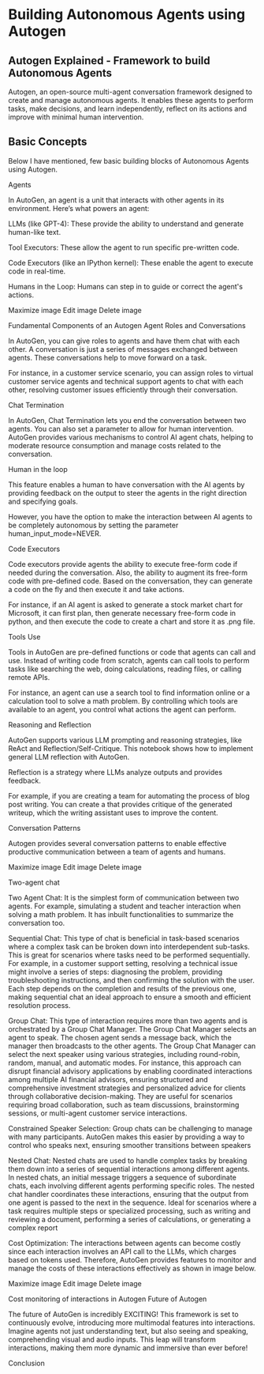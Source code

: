 # Building Autonomous Agents using Autogen


## Autogen Explained - Framework to build Autonomous Agents 
Autogen, an open-source multi-agent conversation framework designed to create and manage autonomous agents. It enables these agents to perform tasks, make decisions, and learn independently, reflect on its actions and improve with minimal human intervention.

## Basic Concepts 
Below I have mentioned, few basic building blocks of Autonomous Agents using Autogen.

Agents

In AutoGen, an agent is a unit that interacts with other agents in its environment. Here’s what powers an agent: 

LLMs (like GPT-4): These provide the ability to understand and generate human-like text.

Tool Executors: These allow the agent to run specific pre-written code.

Code Executors (like an IPython kernel): These enable the agent to execute code in real-time.

Humans in the Loop: Humans can step in to guide or correct the agent's actions.

Maximize image
Edit image
Delete image

Fundamental Components of an Autogen Agent
Roles and Conversations

In AutoGen, you can give roles to agents and have them chat with each other. A conversation is just a series of messages exchanged between agents. These conversations help to move forward on a task. 

For instance, in a customer service scenario, you can assign roles to virtual customer service agents and technical support agents to chat with each other, resolving customer issues efficiently through their conversation.



Chat Termination

In AutoGen, Chat Termination lets you end the conversation between two agents. You can also set a parameter to allow for human intervention. AutoGen provides various mechanisms to control AI agent chats, helping to moderate resource consumption and manage costs related to the conversation.



Human in the loop 

This feature enables a human to have conversation with the AI agents by providing feedback on the output to steer the agents in the right direction and specifying goals.

However, you have the option to make the interaction between AI agents to be completely autonomous by setting the parameter human_input_mode=NEVER.



Code Executors

Code executors provide agents the ability to execute free-form code if needed during the conversation. Also, the ability to augment its free-form code with pre-defined code. Based on the conversation, they can generate a code on the fly and then execute it and take actions. 

For instance, if an AI agent is asked to generate a stock market chart for Microsoft, it can first plan, then generate necessary free-form code in python, and then execute the code to create a chart and store it as .png file. 

Tools Use 

Tools in AutoGen are pre-defined functions or code that agents can call and use. Instead of writing code from scratch, agents can call tools to perform tasks like searching the web, doing calculations, reading files, or calling remote APIs.

For instance, an agent can use a search tool to find information online or a calculation tool to solve a math problem. By controlling which tools are available to an agent, you control what actions the agent can perform.

Reasoning and Reflection

AutoGen supports various LLM prompting and reasoning strategies, like ReAct and Reflection/Self-Critique. This notebook shows how to implement general LLM reflection with AutoGen.

Reflection is a strategy where LLMs analyze outputs and provides feedback.

For example, if you are creating a team for automating the process of blog post writing. You can create a that provides critique of the generated writeup, which the writing assistant uses to improve the content.

Conversation Patterns 

Autogen provides several conversation patterns to enable effective productive communication between a team of agents and humans. 

Maximize image
Edit image
Delete image

Two-agent chat


Two Agent Chat: It is the simplest form of communication between two agents.                                                                                                              For example, simulating a student and teacher interaction when solving a math problem. It has inbuilt functionalities to summarize the conversation too.  

Sequential Chat: This type of chat is beneficial in task-based scenarios where a complex task can be broken down into interdependent sub-tasks. This is great for scenarios where tasks need to be performed sequentially.    For example, in a customer support setting, resolving a technical issue might involve a series of steps: diagnosing the problem, providing troubleshooting instructions, and then confirming the solution with the user. Each step depends on the completion and results of the previous one, making sequential chat an ideal approach to ensure a smooth and efficient resolution process.

Group Chat: This type of interaction requires more than two agents and is orchestrated by a Group Chat Manager. The Group Chat Manager selects an agent to speak. The chosen agent sends a message back, which the manager then broadcasts to the other agents. The Group Chat Manager can select the next speaker using various strategies, including round-robin, random, manual, and automatic modes.                                                        For instance, this approach can disrupt financial advisory applications by enabling coordinated interactions among multiple AI financial advisors, ensuring structured and comprehensive investment strategies and personalized advice for clients through collaborative decision-making. They are useful for scenarios requiring broad collaboration, such as team discussions, brainstorming sessions, or multi-agent customer service interactions.

Constrained Speaker Selection: Group chats can be challenging to manage with many participants. AutoGen makes this easier by providing a way to control who speaks next, ensuring smoother transitions between speakers

Nested Chat: Nested chats are used to handle complex tasks by breaking them down into a series of sequential interactions among different agents. In nested chats, an initial message triggers a sequence of subordinate chats, each involving different agents performing specific roles. The nested chat handler coordinates these interactions, ensuring that the output from one agent is passed to the next in the sequence. Ideal for scenarios where a task requires multiple steps or specialized processing, such as writing and reviewing a document, performing a series of calculations, or generating a complex report

Cost Optimization: The interactions between agents can become costly since each interaction involves an API call to the LLMs, which charges based on tokens used. Therefore, AutoGen provides features to monitor and manage the costs of these interactions effectively as shown in image below. 

Maximize image
Edit image
Delete image

Cost monitoring of interactions in Autogen 
Future of Autogen

The future of AutoGen is incredibly EXCITING! This framework is set to continuously evolve, introducing more multimodal features into interactions. Imagine agents not just understanding text, but also seeing and speaking, comprehending visual and audio inputs. This leap will transform interactions, making them more dynamic and immersive than ever before!

Conclusion
